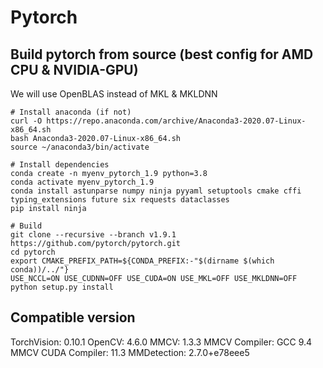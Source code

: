 # Pytorch

## Build pytorch from source (best config for AMD CPU & NVIDIA-GPU)
We will use OpenBLAS instead of MKL & MKLDNN
```
# Install anaconda (if not)
curl -O https://repo.anaconda.com/archive/Anaconda3-2020.07-Linux-x86_64.sh
bash Anaconda3-2020.07-Linux-x86_64.sh
source ~/anaconda3/bin/activate

# Install dependencies
conda create -n myenv_pytorch_1.9 python=3.8
conda activate myenv_pytorch_1.9
conda install astunparse numpy ninja pyyaml setuptools cmake cffi typing_extensions future six requests dataclasses
pip install ninja

# Build
git clone --recursive --branch v1.9.1  https://github.com/pytorch/pytorch.git
cd pytorch
export CMAKE_PREFIX_PATH=${CONDA_PREFIX:-"$(dirname $(which conda))/../"}
USE_NCCL=ON USE_CUDNN=OFF USE_CUDA=ON USE_MKL=OFF USE_MKLDNN=OFF python setup.py install
```
## Compatible version
TorchVision: 0.10.1
OpenCV: 4.6.0
MMCV: 1.3.3
MMCV Compiler: GCC 9.4
MMCV CUDA Compiler: 11.3
MMDetection: 2.7.0+e78eee5

